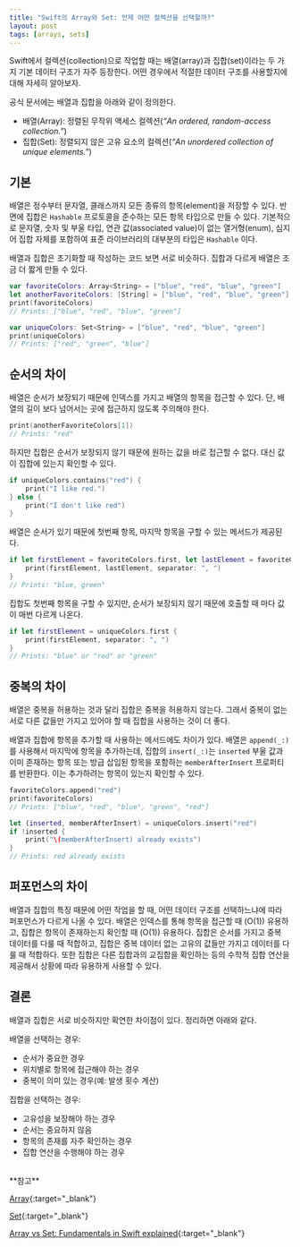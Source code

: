 ```yaml
---
title: "Swift의 Array와 Set: 언제 어떤 컬렉션을 선택할까?"
layout: post
tags: [arrays, sets]
---
```


Swift에서 컬렉션(collection)으로 작업할 때는 배열(array)과 집합(set)이라는 두 가지 기본 데이터 구조가 자주 등장한다. 어떤 경우에서 적절한 데이터 구조를 사용할지에 대해 자세히 알아보자.

공식 문서에는 배열과 집합을 아래와 같이 정의한다.
* 배열(Array): 정렬된 무작위 액세스 컬렉션(*“An ordered, random-access collection.”*)
* 집합(Set): 정렬되지 않은 고유 요소의 컬렉션(*“An unordered collection of unique elements.”*)

## 기본
배열은 정수부터 문자열, 클래스까지 모든 종류의 항목(element)을 저장할 수 있다. 반면에 집합은 `Hashable` 프로토콜을 준수하는 모든 항목 타입으로 만들 수 있다. 기본적으로 문자열, 숫자 및 부울 타입, 연관 값(associated value)이 없는 열거형(enum), 심지어 집합 자체를 포함하여 표준 라이브러리의 대부분의 타입은 `Hashable` 이다.

배열과 집합은 초기화할 때 작성하는 코드 보면 서로 비슷하다. 집합과 다르게 배열은 조금 더 짧게 만들 수 있다.
```swift
var favoriteColors: Array<String> = ["blue", "red", "blue", "green"]
let anotherFavoriteColors: [String] = ["blue", "red", "blue", "green"]
print(favoriteColors)
// Prints: ["blue", "red", "blue", "green"]

var uniqueColors: Set<String> = ["blue", "red", "blue", "green"]
print(uniqueColors)
// Prints: ["red", "green", "blue"]
```

## 순서의 차이
배열은 순서가 보장되기 때문에 인덱스를 가지고 배열의 항목을 접근할 수 있다. 단, 배열의 길이 보다 넘어서는 곳에 접근하지 않도록 주의해야 한다.
```swift
print(anotherFavoriteColors[1])
// Prints: "red"
```

하지만 집합은 순서가 보장되지 않기 때문에 원하는 값을 바로 접근할 수 없다. 대신 값이 집합에 있는지 확인할 수 있다.
```swift
if uniqueColors.contains("red") {
    print("I like red.")
} else {
    print("I don't like red")
}
```

배열은 순서가 있기 때문에 첫번째 항목, 마지막 항목을 구할 수 있는 메서드가 제공된다.
```swift
if let firstElement = favoriteColors.first, let lastElement = favoriteColors.last {
    print(firstElement, lastElement, separator: ", ")
}
// Prints: "blue, green"
```

집합도 첫번째 항목을 구할 수 있지만, 순서가 보장되지 않기 때문에 호출할 때 마다 값이 매번 다르게 나온다.
```swift
if let firstElement = uniqueColors.first {
    print(firstElement, separator: ", ")
}
// Prints: "blue" or "red" or "green"
```

## 중복의 차이
배열은 중복을 허용하는 것과 달리 집합은 중복을 허용하지 않는다. 그래서 중복이 없는 서로 다른 값들만 가지고 있어야 할 때 집합을 사용하는 것이 더 좋다.

배열과 집합에 항목을 추가할 때 사용하는 메서드에도 차이가 있다. 배열은 `append(_:)` 를 사용해서 마지막에 항목을 추가하는데, 집합의 `insert(_:)`는 `inserted` 부울 값과 이미 존재하는 항목 또는 방급 삽입된 항목을 포함하는 `memberAfterInsert` 프로퍼티를 반환한다. 이는 추가하려는 항목이 있는지 확인할 수 있다.
```swift
favoriteColors.append("red")
print(favoriteColors)
// Prints: ["blue", "red", "blue", "green", "red"]

let (inserted, memberAfterInsert) = uniqueColors.insert("red")
if !inserted {
    print("\(memberAfterInsert) already exists")
}
// Prints: red already exists
```

## 퍼포먼스의 차이
배열과 집합의 특징 때문에 어떤 작업을 할 때, 어떤 데이터 구조를 선택하느냐에 따라 퍼포먼스가 다르게 나올 수 있다. 배열은 인덱스를 통해 항목을 접근할 때 (O(1)) 유용하고, 집합은 항목이 존재하는지 확인할 때 (O(1)) 유용하다. 집합은 순서를 가지고 중복 데이터를 다룰 때 적합하고, 집합은 중복 데이터 없는 고유의 값들만 가지고 데이터를 다룰 때 적합하다. 또한 집합은 다른 집합과의 교집합을 확인하는 등의 수학적 집합 연산을 제공해서 상황에 따라 유용하게 사용할 수 있다.

## 결론
배열과 집합은 서로 비슷하지만 확연한 차이점이 있다. 정리하면 아래와 같다.

배열을 선택하는 경우:
* 순서가 중요한 경우
* 위치별로 항목에 접근해야 하는 경우
* 중복이 의미 있는 경우(예: 발생 횟수 계산)

집합을 선택하는 경우:
* 고유성을 보장해야 하는 경우
* 순서는 중요하지 않음
* 항목의 존재를 자주 확인하는 경우
* 집합 연산을 수행해야 하는 경우


<br>
**참고**
<br>

[Array](https://developer.apple.com/documentation/swift/array){:target="_blank"}

[Set](https://developer.apple.com/documentation/swift/set){:target="_blank"}

[Array vs Set: Fundamentals in Swift explained](https://www.avanderlee.com/swift/array-vs-set-differences-explained/#performance-differences){:target="_blank"}